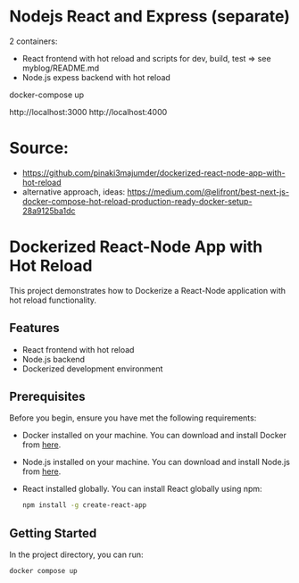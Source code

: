 # Nodejs React and Express (separate)

2 containers:
- React frontend with hot reload and scripts for dev, build, test => see myblog/README.md
- Node.js expess backend with hot reload

docker-compose up

http://localhost:3000
http://localhost:4000


# Source:
- https://github.com/pinaki3majumder/dockerized-react-node-app-with-hot-reload
- alternative approach, ideas: https://medium.com/@elifront/best-next-js-docker-compose-hot-reload-production-ready-docker-setup-28a9125ba1dc







# Dockerized React-Node App with Hot Reload

This project demonstrates how to Dockerize a React-Node application with hot reload functionality.

## Features

- React frontend with hot reload
- Node.js backend
- Dockerized development environment

## Prerequisites

Before you begin, ensure you have met the following requirements:

- Docker installed on your machine. You can download and install Docker from [here](https://www.docker.com/get-started).
- Node.js installed on your machine. You can download and install Node.js from [here](https://nodejs.org/).
- React installed globally. You can install React globally using npm:

  ```bash
  npm install -g create-react-app
  ```
## Getting Started

In the project directory, you can run:

  ```bash
  docker compose up
  ```